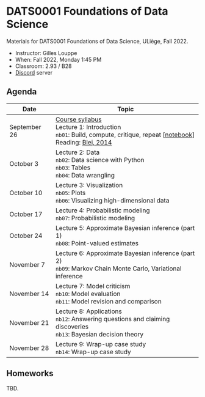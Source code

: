 # DATS0001 Foundations of Data Science

Materials for DATS0001 Foundations of Data Science, ULiège, Fall 2022.

- Instructor: Gilles Louppe
- When: Fall 2022, Monday 1:45 PM
- Classroom: 2.93 / B28
- [Discord](https://discord.gg/g2SXBeNA) server

## Agenda

| Date | Topic |
| --- | --- |
| September 26 | [Course syllabus](https://glouppe.github.io/dats0001-foundations-of-data-science/?p=course-syllabus.md)<br> Lecture 1: Introduction<br>`nb01`: Build, compute, critique, repeat [[notebook](./nb01-box-loop.ipynb)]<br>Reading: [Blei, 2014](http://www.cs.columbia.edu/~blei/fogm/2020F/readings/Blei2014.pdf) |
| October 3 | Lecture 2: Data<br>`nb02`: Data science with Python<br>`nb03`: Tables<br>`nb04`: Data wrangling |
| October 10 | Lecture 3: Visualization<br>`nb05`: Plots<br>`nb06`: Visualizing high-dimensional data  |
| October 17 | Lecture 4: Probabilistic modeling<br>`nb07`: Probabilistic modeling |
| October 24 | Lecture 5: Approximate Bayesian inference (part 1)<br>`nb08`: Point-valued estimates |
| November 7 | Lecture 6: Approximate Bayesian inference (part 2)<br>`nb09`: Markov Chain Monte Carlo, Variational inference |
| November 14 | Lecture 7: Model criticism<br>`nb10`: Model evaluation<br>`nb11`: Model revision and comparison |
| November 21 | Lecture 8: Applications<br>`nb12`: Answering questions and claiming discoveries<br>`nb13`: Bayesian decision theory |
| November 28 | Lecture 9: Wrap-up case study<br>`nb14`: Wrap-up case study |

## Homeworks

TBD.